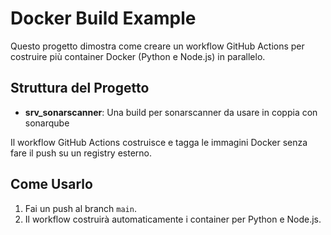 # Docker Build Example

Questo progetto dimostra come creare un workflow GitHub Actions per costruire più container Docker (Python e Node.js) in parallelo.

## Struttura del Progetto

- **srv_sonarscanner**: Una build per sonarscanner da usare in coppia con sonarqube

Il workflow GitHub Actions costruisce e tagga le immagini Docker senza fare il push su un registry esterno.

## Come Usarlo

1. Fai un push al branch `main`.
2. Il workflow costruirà automaticamente i container per Python e Node.js.
